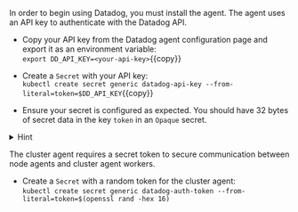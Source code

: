 In order to begin using Datadog, you must install the agent. The agent uses an API key to authenticate with the Datadog API. 

* Copy your API key from the Datadog agent configuration page and export it as an environment variable: <br/>
`export DD_API_KEY=<your-api-key>`{{copy}}

* Create a `Secret` with your API key: <br/>
`kubectl create secret generic datadog-api-key --from-literal=token=$DD_API_KEY`{{copy}}

* Ensure your secret is configured as expected. You should have 32 bytes of secret data in the key `token` in an `Opaque` secret.

<details>
<summary>Hint</summary>
`kubectl get secrets`{{copy}} prints a list of all secrets in the current namespace. <br/> <br/>

`kubectl describe secret <your-secret-name>`{{copy}} prints details of a specific secret. <br/> <br/>

`kubectl get secret -oyaml <your-secret-name>`{{copy}} prints the full YAML representation of a secret.
</details>

The cluster agent requires a secret token to secure communication between node agents and cluster agent workers.

* Create a `Secret` with a random token for the cluster agent: <br/>
`kubectl create secret generic datadog-auth-token --from-literal=token=$(openssl rand -hex 16)`
